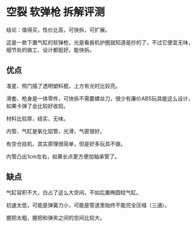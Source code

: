 # 空裂 软弹枪 拆解评测

结论：值得买，性价比高，可快拆，可扩展。

这是一款下置气缸的软弹枪，光是看扳机护圈就知道是抄的了，不过它便宜无味，细节处的做工、设计都挺好，能快拆。

## 优点

准星、照门插了透明塑料棍，上方有光时比较亮。

滑套、枪身是一体零件，可快拆不需要螺丝刀，很少有廉价ABS玩具能这么设计，如果卡弹了会比较好收拾。

材料比较厚，结实，无味。

内管、气缸是氧化铝管，光滑，气密很好。

有空仓挂机，其实原理很简单，但是好多玩具不做。

内管凸出1cm左右，如果长点更方便加轴承管了。

## 缺点

气缸容积不大，白占了这么大空间，不如后置椭圆柱气缸。

初速太低，可能是弹簧力小，可能是管道里始终不能完全压缩（三通）。

握把太粗，握把和弹夹之间的空间比较大。